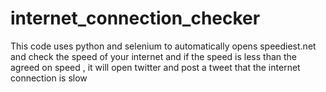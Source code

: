 # internet_connection_checker
This code uses python and selenium to automatically opens speediest.net and check the speed of your internet and if the speed is less than the agreed on speed ,
it will open twitter and post a tweet that the internet connection is slow
